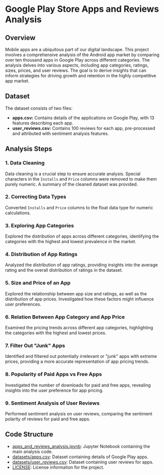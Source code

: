 # Google Play Store Apps and Reviews Analysis

## Overview

Mobile apps are a ubiquitous part of our digital landscape. This project involves a comprehensive analysis of the Android app market by comparing over ten thousand apps in Google Play across different categories. The analysis delves into various aspects, including app categories, ratings, sizes, prices, and user reviews. The goal is to derive insights that can inform strategies for driving growth and retention in the highly competitive app market.

## Dataset

The dataset consists of two files:

- **apps.csv:** Contains details of the applications on Google Play, with 13 features describing each app.
- **user_reviews.csv:** Contains 100 reviews for each app, pre-processed and attributed with sentiment analysis features.

## Analysis Steps

### 1. Data Cleaning

Data cleaning is a crucial step to ensure accurate analysis. Special characters in the `Installs` and `Price` columns were removed to make them purely numeric. A summary of the cleaned dataset was provided.

### 2. Correcting Data Types

Converted `Installs` and `Price` columns to the float data type for numeric calculations.

### 3. Exploring App Categories

Explored the distribution of apps across different categories, identifying the categories with the highest and lowest prevalence in the market.

### 4. Distribution of App Ratings

Analyzed the distribution of app ratings, providing insights into the average rating and the overall distribution of ratings in the dataset.

### 5. Size and Price of an App

Explored the relationship between app size and ratings, as well as the distribution of app prices. Investigated how these factors might influence user preferences.

### 6. Relation Between App Category and App Price

Examined the pricing trends across different app categories, highlighting the categories with the highest and lowest prices.

### 7. Filter Out "Junk" Apps

Identified and filtered out potentially irrelevant or "junk" apps with extreme prices, providing a more accurate representation of app pricing trends.

### 8. Popularity of Paid Apps vs Free Apps

Investigated the number of downloads for paid and free apps, revealing insights into the user preference for app pricing.

### 9. Sentiment Analysis of User Reviews

Performed sentiment analysis on user reviews, comparing the sentiment polarity of reviews for paid and free apps.

## Code Structure

- [apps_and_reviews_analysis.ipynb](notebooks/apps_and_reviews_analysis.ipynb): Jupyter Notebook containing the main analysis code.
- [datasets/apps.csv](datasets/apps.csv): Dataset containing details of Google Play apps.
- [datasets/user_reviews.csv](datasets/user_reviews.csv): Dataset containing user reviews for apps.
- [LICENSE](LICENSE): License information for the project.
